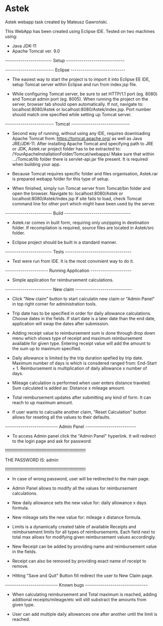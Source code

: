 # Astek
Astek webapp task created by Mateusz Gawroński.

This WebApp has been created using Eclipse IDE.
Tested on two machines using:
- Java JDK-11
- Apache Tomcat ver. 9.0

 ------------------------ Setup ------------------------------
 
------------------------- Eclipse ----------------------------
- The easiest way to start the project is to import it into 
Eclipse EE IDE, setup Tomcat server within Eclipse and run
from index.jsp file. 

- While configuring Tomcat server, be sure to set HTTP/1.1 
port (eg. 8080) and Tomcat admin port (eg. 8005). When running
the project on the server, browser tab should open
automatically. If not, navigate to: localhost:8080/Astek or
localhost:8080/Astek/index.jsp. Port number should match one 
specified while setting up Tomcat server. 

------------------------- Tomcat ------------------------------
- Second way of running, without using any IDE, requires
downloading Apache Tomcat from: https://tomcat.apache.org/
as well as Java JRE/JDK-11. After installing Apache Tomcat and
specifying path to JRE or JDK, Astek.rar project folder has to
be extracted to: /YourApacheInstallationFolder/Tomcat/webapps/
Make sure that within .../Tomcat/lib folder there is 
servlet-api.jar file present. It is required when building your
app.

- Because Tomcat requires specific folder and files organisation,
Astek.rar is prepared webapp folder for this type of setup. 

- When finished, simply run Tomcat server from Tomcat/bin folder
and open the browser. Navigate to: localhost:8080/Astek or
localhost:8080/Astek/index.jsp If site fails to load, check
Tomcat command line for other port which might have been used by
the server.

------------------------ Build ----------------------------------
- Astek.rar comes in built form, requiring only unzipping in 
destination folder. If recompilation is required, source files
are located in Astek/src folder.

- Eclipse project should be built in a standard manner.

------------------------ Tests ----------------------------------
- Test were run from IDE. It is the most convinient way
to do it.


---------------------- Running Application ---------------------
- Simple application for reimbursement calculations.


------------------------ New claim -----------------------------
- Click "New claim" button to start calculatin new claim or 
"Admin Panel" in top right corner for administration tools.

- Trip date has to be specified in order for daily allowance 
calculations. Choose dates in the fields. If start date is a
later date than the end date, application will swap the dates 
after submission. 

- Adding receipt value to reimbursement sum is done through
drop down menu which shows type of receipt and maximum 
reimbursement available for given type. Entering receipt value 
will add the amount to the sum up to maximum specified.

- Daily allowance is limited by the trip duration spefied by
trip date. Maximum number of days is which is consdered
ranged from: End-Start + 1. Reimbursement is multiplication of
daily allowance x number of days.

- Mileage calculation is performed when user enters distance 
traveled. Sum calculated is added as: Distance x mileage amount.

- Total reimbursement updates after submitting any kind of form.
It can reach to up maximum amount.

- If user wants to calcualte another claim, "Reset Calculation"
button allows for reseting all the values to their defaults.

--------------------------- Admin Panel --------------------------
- To access Admin panel click the "Admin Panel" hyperlink. It will
redirect to the login page and ask for password:

!!!!!!!!!!!!!!!!!!!!!!!!!!!!!!!!!!!!!!!!!!!!!!!!!!!!!!!!!!!!!!!!!!


THE PASSWORD IS: admin



!!!!!!!!!!!!!!!!!!!!!!!!!!!!!!!!!!!!!!!!!!!!!!!!!!!!!!!!!!!!!!!!!!

- In case of wrong password, user will be redirected to the main 
page. 

- Admin Panel allows to modify all the values for reimbursement 
calculations. 

- New daily allowance sets the new value for: daily allowance x days
formula.

- New mileage sets the new value for: mileage x distance formula.

- Limits is a dynamically created table of available Receipts and
reimbursement limits for all types of reimbursements. 
Each field next to total max allows for modifying given reimbursement
values accordingly. 

- New Receipt can be added by providing name and reimbursement value
in the fields.

- Receipt can also be removed by providing exact name of receipt to
remove. 

- Hitting "Save and Quit" Button fill redirect the user to New Claim
page. 

--------------------------- Known bugs --------------------------------

- When calculating reimbursement and Total maximum is reached, adding
additional receipts/mileage/etc will still substract the amounts from
given type.

- User can add multiple daily allowances one after another until the 
limit is reached. 
